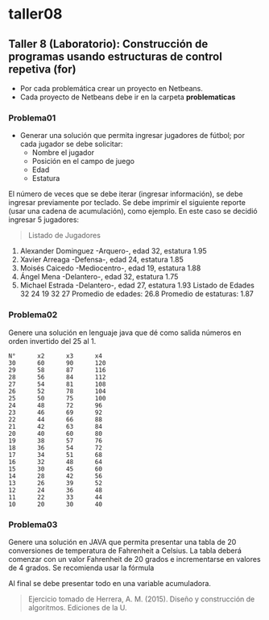 # taller08

## Taller 8 (Laboratorio): Construcción de programas usando estructuras de control repetiva (for)

* Por cada problemática crear un proyecto en Netbeans.
* Cada proyecto de Netbeans debe ir en la carpeta **problematicas**

### Problema01
* Generar una solución que permita ingresar jugadores de fútbol; por cada jugador se debe solicitar:
	-	Nombre el jugador
	- 	Posición en el campo de juego
	- 	Edad
	- 	Estatura

El número de veces que se debe iterar (ingresar información), se debe ingresar previamente por teclado.
Se debe imprimir el siguiente reporte (usar una cadena de acumulación), como ejemplo. En este caso se decidió ingresar 5 jugadores:

> Listado de Jugadores
1. Alexander Dominguez -Arquero-, edad 32, estatura 1.95
2. Xavier Arreaga -Defensa-, edad 24, estatura 1.85
3. Moisés Caicedo -Mediocentro-, edad 19, estatura 1.88
4. Ángel Mena -Delantero-, edad 32, estatura 1.75
5. Michael Estrada -Delantero-, edad 27, estatura 1.93
Listado de Edades
32
24
19
32
27
Promedio de edades:  26.8
Promedio de estaturas: 1.87

### Problema02
Genere una solución en lenguaje java que dé como salida números en orden invertido del 25 al 1.

```
N°		x2		x3		x4
30		60		90		120
29		58		87		116
28		56		84		112
27		54		81		108
26		52		78		104
25		50		75		100
24		48		72		96
23		46		69		92
22		44		66		88
21		42		63		84
20		40		60		80
19		38		57		76
18		36		54		72
17		34		51		68
16		32		48		64
15		30		45		60
14		28		42		56
13		26		39		52
12		24		36		48
11		22		33		44
10		20		30		40
```

### Problema03

Genere una solución en JAVA que permita presentar una tabla de 20 conversiones de temperatura de Fahrenheit a Celsius. La tabla deberá comenzar con un valor Fahrenheit de 20 grados e incrementarse en valores de 4 grados.
Se recomienda usar la fórmula

Al final se debe presentar todo en una variable acumuladora.

>Ejercicio tomado de Herrera, A. M. (2015). Diseño y construcción de algoritmos. Ediciones de la U.
